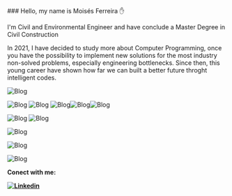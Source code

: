<br> ### Hello, my name is Moisés Ferreira ✋ </br>
<p> I'm Civil and Environmental Engineer and have conclude a Master Degree in Civil Construction </p>
<p> In 2021, I have decided to study more about Computer Programming, once you have the possibility to implement new solutions for the most industry non-solved problems, especially engineering bottlenecks. Since then, this young career have shown how far we can built a better future throght intelligent codes.


![Blog](https://img.shields.io/badge/GitHub-100000?style=for-the-badge&logo=github&logoColor=white)


![Blog](https://img.shields.io/badge/JavaScript-F7DF1E?style=for-the-badge&logo=javascript&logoColor=black) ![Blog](https://img.shields.io/badge/HTML5-E34F26?style=for-the-badge&logo=html5&logoColor=white)  ![Blog](https://img.shields.io/badge/CSS3-1572B6?style=for-the-badge&logo=css3&logoColor=white)![Blog](https://img.shields.io/badge/Bootstrap-563D7C?style=for-the-badge&logo=bootstrap&logoColor=white)![Blog](https://img.shields.io/badge/React-20232A?style=for-the-badge&logo=react&logoColor=61DAFB)

![Blog](https://img.shields.io/badge/Python-14354C?style=for-the-badge&logo=python&logoColor=white) ![Blog](https://img.shields.io/badge/R-276DC3?style=for-the-badge&logo=r&logoColor=white)

![Blog](https://img.shields.io/badge/Microsoft_Office-D83B01?style=for-the-badge&logo=microsoft-office&logoColor=white)

![Blog](https://github-readme-stats.vercel.app/api?username=engmfes&theme=blue-green)

![Blog](https://github-readme-stats.vercel.app/api/top-langs/?username=engmfes&theme=blue-green)


<p1><strong>Conect with me:<strong></p1>

[![Linkedin](https://img.shields.io/badge/LinkedIn-0077B5?style=for-the-badge&logo=linkedin&logoColor=white)](https://www.linkedin.com/in/mois%C3%A9s-ferreira-eleut%C3%A9rio-silva-97451492/)

